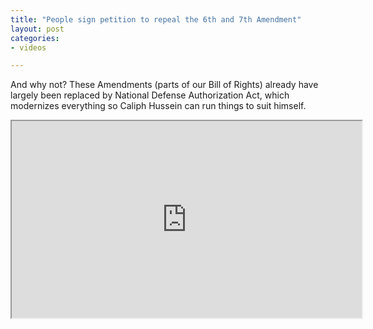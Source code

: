 ```yaml
---
title: "People sign petition to repeal the 6th and 7th Amendment"
layout: post
categories:
- videos

---
```


And why not? These Amendments (parts of our Bill of Rights) already have largely been replaced by National Defense Authorization Act, which modernizes everything so Caliph Hussein can run things to suit himself.

<iframe width="560" height="315" src="https://www.youtube.com/embed/ApskzEmCX9I?si=QSzDmk0_h41V9oUc" title="People sign petition to repeal the 6th and 7th Amendment" allow="accelerometer; autoplay; clipboard-write; encrypted-media; gyroscope; picture-in-picture; web-share" referrerpolicy="strict-origin-when-cross-origin" allowfullscreen></iframe>
